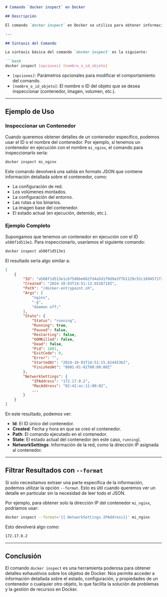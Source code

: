 
```markdown
# Comando `docker inspect` en Docker

## Descripción

El comando `docker inspect` en Docker se utiliza para obtener información detallada sobre los objetos de Docker, como contenedores, imágenes, volúmenes o redes. El comando devuelve un conjunto de datos en formato JSON que describe la configuración del objeto, el estado actual, la red, y otros metadatos relevantes.

---

## Sintaxis del Comando

La sintaxis básica del comando `docker inspect` es la siguiente:

```bash
docker inspect [opciones] [nombre_o_id_objeto]
```

- `[opciones]`: Parámetros opcionales para modificar el comportamiento del comando.
- `[nombre_o_id_objeto]`: El nombre o ID del objeto que se desea inspeccionar (contenedor, imagen, volumen, etc.).

---

## Ejemplo de Uso

### Inspeccionar un Contenedor

Cuando queremos obtener detalles de un contenedor específico, podemos usar el ID o el nombre del contenedor. Por ejemplo, si tenemos un contenedor en ejecución con el nombre `mi_nginx`, el comando para inspeccionarlo sería:

```bash
docker inspect mi_nginx
```

Este comando devolverá una salida en formato JSON que contiene información detallada sobre el contenedor, como:

- La configuración de red.
- Los volúmenes montados.
- La configuración del entorno.
- Las rutas a los binarios.
- La imagen base del contenedor.
- El estado actual (en ejecución, detenido, etc.).

### Ejemplo Completo

Supongamos que tenemos un contenedor en ejecución con el ID `a508f1d513e1`. Para inspeccionarlo, usaríamos el siguiente comando:

```bash
docker inspect a508f1d513e1
```

El resultado sería algo similar a:

```json
[
    {
        "Id": "a508f1d513e1cbf5d6be662fd4a5d1f9d9a3f7b1129c52c1694571f2b1e038f1",
        "Created": "2024-10-03T14:51:13.6518719Z",
        "Path": "/docker-entrypoint.sh",
        "Args": [
            "nginx",
            "-g",
            "daemon off;"
        ],
        "State": {
            "Status": "running",
            "Running": true,
            "Paused": false,
            "Restarting": false,
            "OOMKilled": false,
            "Dead": false,
            "Pid": 1801,
            "ExitCode": 0,
            "Error": "",
            "StartedAt": "2024-10-03T14:51:15.8244536Z",
            "FinishedAt": "0001-01-01T00:00:00Z"
        },
        "NetworkSettings": {
            "IPAddress": "172.17.0.2",
            "MacAddress": "02:42:ac:11:00:02",
            ...
        }
    }
]
```

En este resultado, podemos ver:

- **Id**: El ID único del contenedor.
- **Created**: Fecha y hora en que se creó el contenedor.
- **Path**: El comando ejecutado en el contenedor.
- **State**: El estado actual del contenedor (en este caso, `running`).
- **NetworkSettings**: Información de la red, como la dirección IP asignada al contenedor.

---

## Filtrar Resultados con `--format`

Si solo necesitamos extraer una parte específica de la información, podemos utilizar la opción `--format`. Esto es útil cuando queremos ver un detalle en particular sin la necesidad de leer todo el JSON.

Por ejemplo, para obtener solo la dirección IP del contenedor `mi_nginx`, podríamos usar:

```bash
docker inspect --format='{{.NetworkSettings.IPAddress}}' mi_nginx
```

Esto devolverá algo como:

```bash
172.17.0.2
```

---

## Conclusión

El comando `docker inspect` es una herramienta poderosa para obtener detalles exhaustivos sobre los objetos de Docker. Nos permite acceder a información detallada sobre el estado, configuración, y propiedades de un contenedor o cualquier otro objeto, lo que facilita la solución de problemas y la gestión de recursos en Docker.